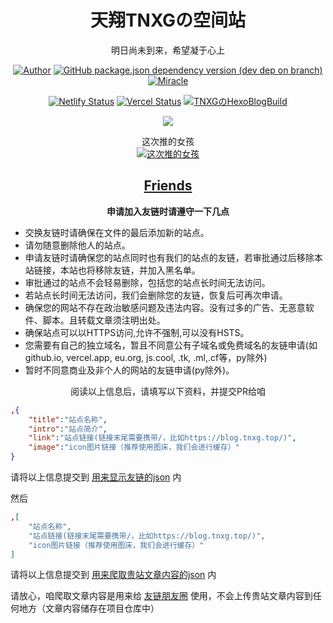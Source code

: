 <div align="center">

# 天翔TNXGの空间站

明日尚未到来，希望凝于心上

[![Author](https://img.shields.io/badge/Author-tianxiang-orange)](https://github.com/TNXG)
[![GitHub package.json dependency version (dev dep on branch)](https://img.shields.io/github/package-json/dependency-version/TNXG/blog/hexo?logo=hexo)](https://hexo.io)
[![Miracle](https://img.shields.io/badge/Theme-Miracle-blue)](https://github.com/oCoke/hexo-theme-miracle)

[![Netlify Status](https://api.netlify.com/api/v1/badges/dc63d659-d2c5-49f2-829b-3d2e25749cf0/deploy-status)](https://app.netlify.com/sites/tnxg-blog/deploys)
[![Vercel Status](https://img.shields.io/badge/Vercel%20Deploy-Look%20Right-000000?style=flat-square&logo=Vercel)](https://vercel.com/tnxg/tnxg-blog)
[![TNXGのHexoBlogBuild](https://github.com/TNXG/blog/actions/workflows/hexo.yml/badge.svg)](https://github.com/TNXG/tnxg.github.io/actions/workflows/hexo.yml)

![](https://assets.tnxg.whitenuo.cn/images/icons/main/logo.svg)

这次推的女孩<br>
[![这次推的女孩](https://unv-shield.librian.net/api/unv_shield?url=https://i0.hdslb.com/bfs/album/2439cd0ecf55e69f1a08fb01d659b0da34d779ac.png&scale=2&txt=%E6%B4%9B%E5%A4%A9%E4%BE%9D)](https://space.bilibili.com/36081646)

## <a href="https://blog.tnxg.top/links/">Friends</a>

**申请加入友链时请遵守一下几点**

</div>

+ 交换友链时请确保在文件的最后添加新的站点。
+ 请勿随意删除他人的站点。
+ 申请友链时请确保您的站点同时也有我们的站点的友链，若审批通过后移除本站链接，本站也将移除友链，并加入黑名单。
+ 审批通过的站点不会轻易删除，包括您的站点长时间无法访问。
+ 若站点长时间无法访问，我们会删除您的友链，恢复后可再次申请。
+ 确保您的网站不存在政治敏感问题及违法内容。没有过多的广告、无恶意软件、脚本。且转载文章须注明出处。
+ 确保站点可以以HTTPS访问,允许不强制,可以没有HSTS。
+ 您需要有自己的独立域名，暂且不同意公有子域名或免费域名的友链申请(如github.io, vercel.app, eu.org, js.cool, .tk, .ml,.cf等，py除外)
+ 暂时不同意商业及非个人的网站的友链申请(py除外)。


<div align="center">
阅读以上信息后，请填写以下资料，并提交PR给咱
</div>

```json
,{
    "title":"站点名称",
    "intro":"站点简介",
    "link":"站点链接(链接末尾需要携带/，比如https://blog.tnxg.top/)",
    "image":"icon图片链接（推荐使用图床，我们会进行缓存）"
}
```
请将以上信息提交到 [用来显示友链的json](https://github.com/TNXG/blog/blob/master/source/assets/data/links.json) 内

然后

```json
,[
    "站点名称",
    "站点链接(链接末尾需要携带/，比如https://blog.tnxg.top/)",
    "icon图片链接（推荐使用图床，我们会进行缓存）"
]
```
请将以上信息提交到 [用来爬取贵站文章内容的json](https://github.com/TNXG/blog/blob/master/source/assets/data/links.json) 内

请放心，咱爬取文章内容是用来给 [友链朋友圈](https://github.com/Rock-Candy-Tea/hexo-circle-of-friends) 使用，不会上传贵站文章内容到任何地方（文章内容储存在项目仓库中）

